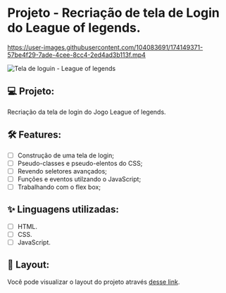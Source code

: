 # Projeto - Recriação de tela de Login do League of legends.

https://user-images.githubusercontent.com/104083691/174149371-57be4f29-7ade-4cee-8cc4-2ed4ad3b113f.mp4

![Tela de loguin - League of legends](https://user-images.githubusercontent.com/104083691/174149422-10a5b1af-7785-43dd-b327-ced4cd0e3f71.gif)

## 💻 Projeto:

Recriação da tela de login do Jogo League of legends.

## :hammer_and_wrench: Features:

-   [ ] Construção de uma tela de login;
-   [ ] Pseudo-classes e pseudo-elentos do CSS;
-   [ ] Revendo seletores avançados;
-   [ ] Funções e eventos utilzando o JavaScript;
-   [ ] Trabalhando com o flex box;

## ✨ Linguagens utilizadas:

-   [ ] HTML.
-   [ ] CSS.
-   [ ] JavaScript.

## 🔖 Layout:

Você pode visualizar o layout do projeto através [desse link](https://thaizacapelao.github.io/Tela-de-login-League-of-legends/).
